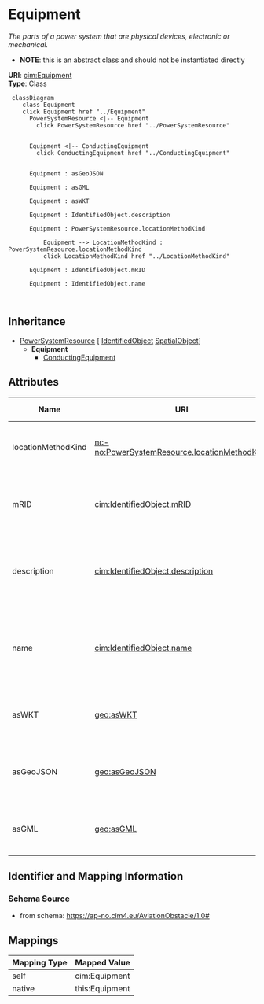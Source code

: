 # Equipment


_The parts of a power system that are physical devices, electronic or mechanical._




* __NOTE__: this is an abstract class and should not be instantiated directly


**URI**: [cim:Equipment](http://iec.ch/TC57/CIM100#Equipment)<br />
**Type**: Class




```mermaid
 classDiagram
    class Equipment
    click Equipment href "../Equipment"
      PowerSystemResource <|-- Equipment
        click PowerSystemResource href "../PowerSystemResource"
      

      Equipment <|-- ConductingEquipment
        click ConductingEquipment href "../ConductingEquipment"
      
      
      Equipment : asGeoJSON
        
      Equipment : asGML
        
      Equipment : asWKT
        
      Equipment : IdentifiedObject.description
        
      Equipment : PowerSystemResource.locationMethodKind
        
          Equipment --> LocationMethodKind : PowerSystemResource.locationMethodKind
          click LocationMethodKind href "../LocationMethodKind"
        
      Equipment : IdentifiedObject.mRID
        
      Equipment : IdentifiedObject.name
        
      
```





## Inheritance
* [PowerSystemResource](PowerSystemResource.md) [ [IdentifiedObject](IdentifiedObject.md) [SpatialObject](SpatialObject.md)]
    * **Equipment**
        * [ConductingEquipment](ConductingEquipment.md)



## Attributes


| Name | URI | Cardinality and Range | Description | Inheritance |
| ---  | --- | --- | --- | --- |
| locationMethodKind | [nc-no:PowerSystemResource.locationMethodKind](https://ap-no.cim4.eu/AviationObstacle/1.0#PowerSystemResource.locationMethodKind) | 0..1 <br />  [LocationMethodKind](LocationMethodKind.md)  | Possible methods to derive geographical location | [PowerSystemResource](PowerSystemResource.md) |
| mRID | [cim:IdentifiedObject.mRID](http://iec.ch/TC57/CIM100#IdentifiedObject.mRID) | 0..1 <br />  string  | Master resource identifier issued by a model authority | [IdentifiedObject](IdentifiedObject.md) |
| description | [cim:IdentifiedObject.description](http://iec.ch/TC57/CIM100#IdentifiedObject.description) | 0..1 <br />  string  | The description is a free human readable text describing or naming the object | [IdentifiedObject](IdentifiedObject.md) |
| name | [cim:IdentifiedObject.name](http://iec.ch/TC57/CIM100#IdentifiedObject.name) | 0..1 <br />  string  | The name is any free human readable and possibly non unique text naming the o... | [IdentifiedObject](IdentifiedObject.md) |
| asWKT | [geo:asWKT](http://www.opengis.net/ont/geosparql#asWKT) | 0..1 <br />  string  | Geometric representation of the spatial object in WKT format | [SpatialObject](SpatialObject.md) |
| asGeoJSON | [geo:asGeoJSON](http://www.opengis.net/ont/geosparql#asGeoJSON) | 0..1 <br />  string  | Geometric representation of the spatial object in GeoJSON format | [SpatialObject](SpatialObject.md) |
| asGML | [geo:asGML](http://www.opengis.net/ont/geosparql#asGML) | 0..1 <br />  string  | Geometric representation of the spatial object in GML format | [SpatialObject](SpatialObject.md) |









## Identifier and Mapping Information







### Schema Source


* from schema: https://ap-no.cim4.eu/AviationObstacle/1.0#





## Mappings

| Mapping Type | Mapped Value |
| ---  | ---  |
| self | cim:Equipment |
| native | this:Equipment |




